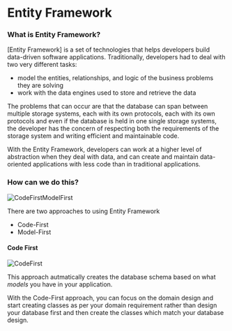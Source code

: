 # Entity Framework


### What is Entity Framework?
[Entity Framework] is a set of technologies that helps developers build data-driven software applications. Traditionally, developers had to deal with two very different tasks:

  * model the entities, relationships, and logic of the business problems they are solving
  * work with the data engines used to store and retrieve the data
  
The problems that can occur are that the database can span between multiple storage systems, each with its own protocols, each with its own protocols and even if the database is held in one single storage systems, the developer has the concern of respecting both the requirements of the storage system and writing efficient and maintainable code.

With the Entity Framework, developers can work at a higher level of abstraction when they deal with data, and can create and maintain data-oriented applications with less code than in traditional applications.

### How can we do this?

![CodeFirstModelFirst](https://github.com/microsoft-dx/aspnet-core-fundamentals-mva/blob/master/Images/EF-1.PNG)

There are two approaches to using Entity Framework 
  * Code-First
  * Model-First

#### Code First

![CodeFirst](https://github.com/microsoft-dx/aspnet-core-fundamentals-mva/blob/master/Images/EF-2.png)

This approach autmatically creates the database schema based on what *models* you have in your application.

With the Code-First approach, you can focus on the domain design and start creating classes as per your domain requirement rather than design your database first and then create the classes which match your database design.

